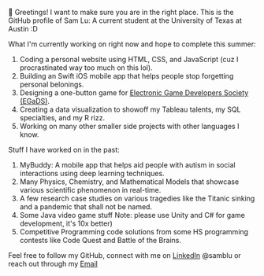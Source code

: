 👋 Greetings! I want to make sure you are in the right place. This is the GitHub profile of Sam Lu: A current student at the University of Texas at Austin :D

What I'm currently working on right now and hope to complete this summer:
1. Coding a personal website using HTML, CSS, and JavaScript (cuz I procrastinated way too much on this lol).
2. Building an Swift iOS mobile app that helps people stop forgetting personal belonings.
3. Designing a one-button game for [Electronic Game Developers Society (EGaDS)](https://discord.gg/rREcZd72Az).
4. Creating a data visualization to showoff my Tableau talents, my SQL specialties, and my R rizz.
5. Working on many other smaller side projects with other languages I know.

Stuff I have worked on in the past:
1. MyBuddy: A mobile app that helps aid people with autism in social interactions using deep learning techniques.
2. Many Physics, Chemistry, and Mathematical Models that showcase various scientific phenomenon in real-time.
3. A few research case studies on various tragedies like the Titanic sinking and a pandemic that shall not be named.
4. Some Java video game stuff Note: please use Unity and C# for game development, it's 10x better)
5. Competitive Programming code solutions from some HS programming contests like Code Quest and Battle of the Brains.

Feel free to follow my GitHub, connect with me on [LinkedIn](https://www.linkedin.com/in/samblu/) @samblu or reach out through my [Email](mailto:samlu@utexas.edu)
